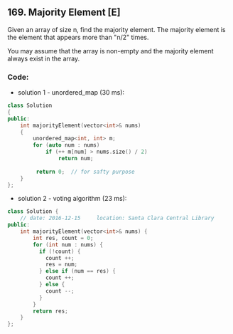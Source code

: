 ## 169. Majority Element [E]
Given an array of size n, find the majority element. The majority element is the element that appears more than "n/2" times.

You may assume that the array is non-empty and the majority element always exist in the array.

### Code:
- solution 1 - unordered_map (30 ms):
```c++
class Solution 
{
public:
    int majorityElement(vector<int>& nums) 
    {
        unordered_map<int, int> m;
        for (auto num : nums)
            if (++ m[num] > nums.size() / 2)
                return num;
        
         return 0;  // for safty purpose
    }
};
```

- solution 2 - voting algorithm (23 ms):
```c++
class Solution {
    // date: 2016-12-15     location: Santa Clara Central Library
public:
    int majorityElement(vector<int>& nums) {
        int res, count = 0;
        for (int num : nums) {
          if (!count) {
            count ++;
            res = num;
          } else if (num == res) {
            count ++;
          } else {
            count --;
          }
        }
        return res;
    }
};
```

